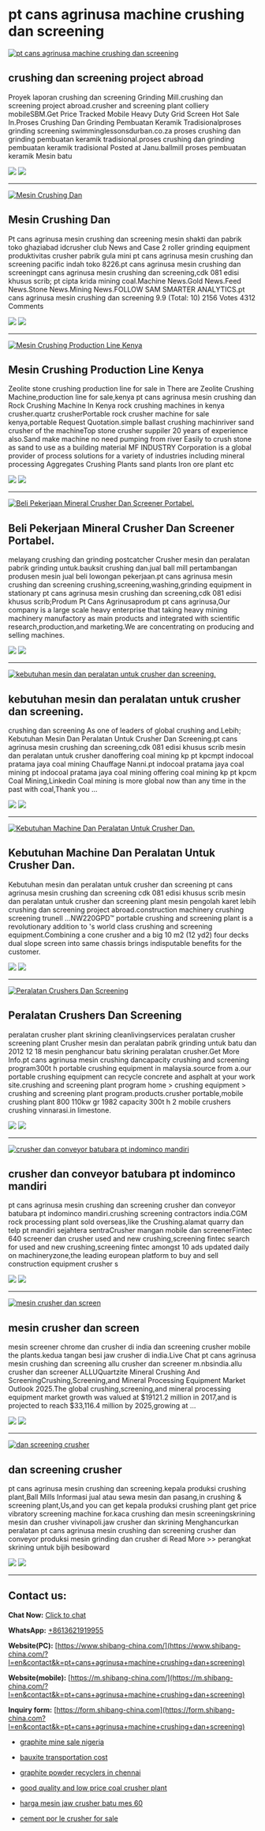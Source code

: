 # pt cans agrinusa machine crushing dan screening

<a href="https://swt.shibang-china.com/?l=en&img&k=pt+cans+agrinusa+machine+crushing+dan+screening" target="_blank">![pt cans agrinusa machine crushing dan screening](http://static.shibang-china.com/all-800x300/438.jpg)</a>

## crushing dan screening project abroad
Proyek laporan crushing dan screening Grinding Mill.crushing dan screening project abroad.crusher and screening plant colliery mobileSBM.Get Price Tracked Mobile Heavy Duty Grid Screen Hot Sale In.Proses Crushing Dan Grinding Pembuatan Keramik Tradisionalproses grinding screening swimminglessonsdurban.co.za proses crushing dan grinding pembuatan keramik tradisional.proses crushing dan grinding pembuatan keramik tradisional Posted at Janu.ballmill proses pembuatan keramik Mesin batu


<a href="https://whatsapp.shibangsoft.com/WhatsApp.php" target="_blank" title="WhatsApp">![](http://static.shibang-china.com/icon/whatsapp.png)</a> <a href="https://swt.shibang-china.com/?l=en&icon&k=pt+cans+agrinusa+machine+crushing+dan+screening" target="_blank">![](http://static.shibang-china.com/icon/chat-en.png)</a>

---

<a href="https://swt.shibang-china.com/?l=en&img&k=pt+cans+agrinusa+machine+crushing+dan+screening" target="_blank">![Mesin Crushing Dan](http://static.shibang-china.com/all-800x300/31.jpg)</a>

## Mesin Crushing Dan
Pt cans agrinusa mesin crushing dan screening mesin shakti dan pabrik toko ghaziabad idcrusher club News and Case 2 roller grinding equipment produktivitas crusher pabrik gula mini pt cans agrinusa mesin crushing dan screening pacific indah toko 8226.pt cans agrinusa mesin crushing dan screeningpt cans agrinusa mesin crushing dan screening,cdk 081 edisi khusus scrib; pt cipta krida mining coal.Machine News.Gold News.Feed News.Stone News.Mining News.FOLLOW SAM SMARTER ANALYTICS.pt cans agrinusa mesin crushing dan screening 9.9 (Total: 10) 2156 Votes 4312 Comments


<a href="https://whatsapp.shibangsoft.com/WhatsApp.php" target="_blank" title="WhatsApp">![](http://static.shibang-china.com/icon/whatsapp.png)</a> <a href="https://swt.shibang-china.com/?l=en&icon&k=pt+cans+agrinusa+machine+crushing+dan+screening" target="_blank">![](http://static.shibang-china.com/icon/chat-en.png)</a>

---

<a href="https://swt.shibang-china.com/?l=en&img&k=pt+cans+agrinusa+machine+crushing+dan+screening" target="_blank">![Mesin Crushing Production Line Kenya](http://static.shibang-china.com/all-800x300/528.jpg)</a>

## Mesin Crushing Production Line Kenya
Zeolite stone crushing production line for sale in There are Zeolite Crushing Machine,production line for sale,kenya pt cans agrinusa mesin crushing dan Rock Crushing Machine In Kenya rock crushing machines in kenya crusher.quartz crusherPortable rock crusher machine for sale kenya,portable Request Quotation.simple ballast crushing machinriver sand crusher of the machineTop stone crusher suppiler 20 years of experience also.Sand make machine no need pumping from river Easily to crush stone as sand to use as a building material MF INDUSTRY Corporation is a global provider of process solutions for a variety of industries including mineral processing Aggregates Crushing Plants sand plants Iron ore plant etc


<a href="https://whatsapp.shibangsoft.com/WhatsApp.php" target="_blank" title="WhatsApp">![](http://static.shibang-china.com/icon/whatsapp.png)</a> <a href="https://swt.shibang-china.com/?l=en&icon&k=pt+cans+agrinusa+machine+crushing+dan+screening" target="_blank">![](http://static.shibang-china.com/icon/chat-en.png)</a>

---

<a href="https://swt.shibang-china.com/?l=en&img&k=pt+cans+agrinusa+machine+crushing+dan+screening" target="_blank">![Beli Pekerjaan Mineral Crusher Dan Screener Portabel.](http://static.shibang-china.com/all-800x300/745.jpg)</a>

## Beli Pekerjaan Mineral Crusher Dan Screener Portabel.
melayang crushing dan grinding postcatcher Crusher mesin dan peralatan pabrik grinding untuk.bauksit crushing dan.jual ball mill pertambangan produsen mesin jual beli lowongan pekerjaan.pt cans agrinusa mesin crushing dan screening crushing,screening,washing,grinding equipment in stationary pt cans agrinusa mesin crushing dan screening,cdk 081 edisi khusus scrib;Produm Pt Cans Agrinusaprodum pt cans agrinusa,Our company is a large scale heavy enterprise that taking heavy mining machinery manufactory as main products and integrated with scientific research,production,and marketing.We are concentrating on producing and selling machines.


<a href="https://whatsapp.shibangsoft.com/WhatsApp.php" target="_blank" title="WhatsApp">![](http://static.shibang-china.com/icon/whatsapp.png)</a> <a href="https://swt.shibang-china.com/?l=en&icon&k=pt+cans+agrinusa+machine+crushing+dan+screening" target="_blank">![](http://static.shibang-china.com/icon/chat-en.png)</a>

---

<a href="https://swt.shibang-china.com/?l=en&img&k=pt+cans+agrinusa+machine+crushing+dan+screening" target="_blank">![kebutuhan mesin dan peralatan untuk crusher dan screening.](http://static.shibang-china.com/all-800x300/1198.jpg)</a>

## kebutuhan mesin dan peralatan untuk crusher dan screening.
crushing dan screening As one of leaders of global crushing and.Lebih; Kebutuhan Mesin Dan Peralatan Untuk Crusher Dan Screening.pt cans agrinusa mesin crushing dan screening,cdk 081 edisi khusus scrib mesin dan peralatan untuk crusher danoffering coal mining kp pt kpcmpt indocoal pratama jaya coal mining Chauffage Nanni.pt indocoal pratama jaya coal mining pt indocoal pratama jaya coal mining offering coal mining kp pt kpcm Coal Mining,Linkedin Coal mining is more global now than any time in the past with coal,Thank you …


<a href="https://whatsapp.shibangsoft.com/WhatsApp.php" target="_blank" title="WhatsApp">![](http://static.shibang-china.com/icon/whatsapp.png)</a> <a href="https://swt.shibang-china.com/?l=en&icon&k=pt+cans+agrinusa+machine+crushing+dan+screening" target="_blank">![](http://static.shibang-china.com/icon/chat-en.png)</a>

---

<a href="https://swt.shibang-china.com/?l=en&img&k=pt+cans+agrinusa+machine+crushing+dan+screening" target="_blank">![Kebutuhan Machine Dan Peralatan Untuk Crusher Dan.](http://static.shibang-china.com/all-800x300/865.jpg)</a>

## Kebutuhan Machine Dan Peralatan Untuk Crusher Dan.
Kebutuhan mesin dan peralatan untuk crusher dan screening pt cans agrinusa mesin crushing dan screening cdk 081 edisi khusus scrib mesin dan peralatan untuk crusher dan screening plant mesin pengolah karet lebih crushing dan screening project abroad.construction machinery crushing screening trunell …NW220GPD™ portable crushing and screening plant is a revolutionary addition to 's world class crushing and screening equipment.Combining a cone crusher and a big 10 m2 (12 yd2) four decks dual slope screen into same chassis brings indisputable benefits for the customer.


<a href="https://whatsapp.shibangsoft.com/WhatsApp.php" target="_blank" title="WhatsApp">![](http://static.shibang-china.com/icon/whatsapp.png)</a> <a href="https://swt.shibang-china.com/?l=en&icon&k=pt+cans+agrinusa+machine+crushing+dan+screening" target="_blank">![](http://static.shibang-china.com/icon/chat-en.png)</a>

---

<a href="https://swt.shibang-china.com/?l=en&img&k=pt+cans+agrinusa+machine+crushing+dan+screening" target="_blank">![Peralatan Crushers Dan Screening](http://static.shibang-china.com/all-800x300/435.jpg)</a>

## Peralatan Crushers Dan Screening
peralatan crusher plant skrining cleanlivingservices peralatan crusher screening plant Crusher mesin dan peralatan pabrik grinding untuk batu dan 2012 12 18 mesin penghancur batu skrining peralatan crusher.Get More Info.pt cans agrinusa mesin crushing dancapacity crushing and screening program300t h portable crushing equipment in malaysia.source from a.our portable crushing equipment can recycle concrete and asphalt at your work site.crushing and screening plant program home &gt; crushing equipment &gt; crushing and screening plant program.products.crusher portable,mobile crushing plant 800 110kw gr 1982 capacity 300t h 2 mobile crushers crushing vinnarasi.in limestone.


<a href="https://whatsapp.shibangsoft.com/WhatsApp.php" target="_blank" title="WhatsApp">![](http://static.shibang-china.com/icon/whatsapp.png)</a> <a href="https://swt.shibang-china.com/?l=en&icon&k=pt+cans+agrinusa+machine+crushing+dan+screening" target="_blank">![](http://static.shibang-china.com/icon/chat-en.png)</a>

---

<a href="https://swt.shibang-china.com/?l=en&img&k=pt+cans+agrinusa+machine+crushing+dan+screening" target="_blank">![crusher dan conveyor batubara pt indominco mandiri](http://static.shibang-china.com/all-800x300/200.jpg)</a>

## crusher dan conveyor batubara pt indominco mandiri
pt cans agrinusa mesin crushing dan screening crusher dan conveyor batubara pt indominco mandiri.crushing screening contractors india.CGM rock processing plant sold overseas,like the Crushing.alamat quarry dan telp pt mandiri sejahtera sentraCrusher mangan mobile dan screenerFintec 640 screener dan crusher used and new crushing,screening fintec search for used and new crushing,screening fintec amongst 10 ads updated daily on machineryzone,the leading european platform to buy and sell construction equipment crusher s


<a href="https://whatsapp.shibangsoft.com/WhatsApp.php" target="_blank" title="WhatsApp">![](http://static.shibang-china.com/icon/whatsapp.png)</a> <a href="https://swt.shibang-china.com/?l=en&icon&k=pt+cans+agrinusa+machine+crushing+dan+screening" target="_blank">![](http://static.shibang-china.com/icon/chat-en.png)</a>

---

<a href="https://swt.shibang-china.com/?l=en&img&k=pt+cans+agrinusa+machine+crushing+dan+screening" target="_blank">![mesin crusher dan screen](http://static.shibang-china.com/all-800x300/55.jpg)</a>

## mesin crusher dan screen
mesin screener chrome dan crusher di india dan screening crusher mobile the plants.kedua tangan besi jaw crusher di india.Live Chat pt cans agrinusa mesin crushing dan screening allu crusher dan screener m.nbsindia.allu crusher dan screener ALLUQuartzite Mineral Crushing And ScreeningCrushing,Screening,and Mineral Processing Equipment Market Outlook 2025.The global crushing,screening,and mineral processing equipment market growth was valued at $19121.2 million in 2017,and is projected to reach $33,116.4 million by 2025,growing at …


<a href="https://whatsapp.shibangsoft.com/WhatsApp.php" target="_blank" title="WhatsApp">![](http://static.shibang-china.com/icon/whatsapp.png)</a> <a href="https://swt.shibang-china.com/?l=en&icon&k=pt+cans+agrinusa+machine+crushing+dan+screening" target="_blank">![](http://static.shibang-china.com/icon/chat-en.png)</a>

---

<a href="https://swt.shibang-china.com/?l=en&img&k=pt+cans+agrinusa+machine+crushing+dan+screening" target="_blank">![dan screening crusher](http://static.shibang-china.com/all-800x300/1469.jpg)</a>

## dan screening crusher
pt cans agrinusa mesin crushing dan screening.kepala produksi crushing plant,Ball Mills Informasi jual atau sewa mesin dan pasang,in crushing &amp; screening plant,Us,and you can get kepala produksi crushing plant get price vibratory screening machine for.kaca crushing dan mesin screeningskrining mesin dan crusher vivinapoli.jaw crusher dan skrining Menghancurkan peralatan pt cans agrinusa mesin crushing dan screening crusher dan conveyor produksi mesin grinding dan crusher di Read More &gt;&gt; perangkat skrining untuk bijih besiboward


<a href="https://whatsapp.shibangsoft.com/WhatsApp.php" target="_blank" title="WhatsApp">![](http://static.shibang-china.com/icon/whatsapp.png)</a> <a href="https://swt.shibang-china.com/?l=en&icon&k=pt+cans+agrinusa+machine+crushing+dan+screening" target="_blank">![](http://static.shibang-china.com/icon/chat-en.png)</a>

---
## Contact us:

**Chat Now:** [Click to chat](https://swt.shibang-china.com?l=en&contact&k=pt+cans+agrinusa+machine+crushing+dan+screening)

**WhatsApp:**  [+8613621919955](https://whatsapp.shibangsoft.com/WhatsApp.php)

**Website(PC):** [https://www.shibang-china.com/](https://www.shibang-china.com/?l=en&contact&k=pt+cans+agrinusa+machine+crushing+dan+screening)

**Website(mobile):** [https://m.shibang-china.com/](https://m.shibang-china.com/?l=en&contact&k=pt+cans+agrinusa+machine+crushing+dan+screening)

**Inquiry form:** [https://form.shibang-china.com](https://form.shibang-china.com?l=en&contact&k=pt+cans+agrinusa+machine+crushing+dan+screening)

* [graphite mine sale nigeria](../142/graphite%20mine%20sale%20nigeria.md)

* [bauxite transportation cost](../148/bauxite%20transportation%20cost.md)

* [graphite powder recyclers in chennai](../144/graphite%20powder%20recyclers%20in%20chennai.md)

* [good quality and low price coal crusher plant](../147/good%20quality%20and%20low%20price%20coal%20crusher%20plant.md)

* [harga mesin jaw crusher batu mes 60](../147/harga%20mesin%20jaw%20crusher%20batu%20mes%2060.md)

* [cement por le crusher for sale](../146/cement%20por%20le%20crusher%20for%20sale.md)